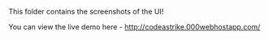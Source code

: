 This folder contains the screenshots of the UI!

You can view the live demo here - http://codeastrike.000webhostapp.com/
